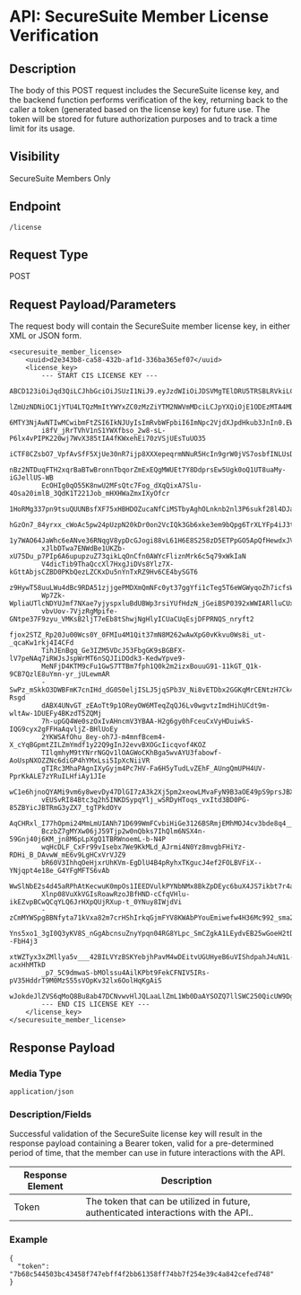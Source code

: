 # API: SecureSuite Member License Verification

## Description
The body of this POST request includes the SecureSuite license key, and the backend function performs verification of the key, returning back to the caller a token (generated based on the license key) for future use. The token will be stored for future authorization purposes and to track a time limit for its usage.

## Visibility
SecureSuite Members Only

## Endpoint

```
/license
```

## Request Type
POST

## Request Payload/Parameters
The request body will contain the SecureSuite member license key, in either XML or JSON form.

```
<securesuite_member_license>
    <uuid>d2e343b8-ca58-432b-af1d-336ba365ef07</uuid>
    <license_key>
        --- START CIS LICENSE KEY ---
        ABCD123iOiJqd3QiLCJhbGciOiJSUzI1NiJ9.eyJzdWIiOiJDSVMgTElDRU5TRSBLRVkiLCJqdGkiOiJ
        lZmUzNDNiOC1jYTU4LTQzMmItYWYxZC0zMzZiYTM2NWVmMDciLCJpYXQiOjE1ODEzMTA4MDAsImV4cCI
        6MTY3NjAwNTIwMCwibmFtZSI6IkNJUyIsImRvbWFpbiI6ImNpc2VjdXJpdHkub3JnIn0.EW1DFihmKx0
        i8fV_jRrTVhV1nS1YWXfbso_2w8-sL-P6lx4vPIPK220wj7WvX385tIA4fKWxehEi70zVSjUEsTuUO35
        iCTF8CZsbO7_VpfAvSfF5XjUe30nR7ijp8XXXepeqrmNNuR5HcIn9grW0jVS7osbfINLUsDpnrbKre89
        nBz2NTDuqFTH2xqrBaBTwBronnTbqorZmExEQgMWUEt7Y8DdprsEw5Ugk0oQ1UT8uaMy-iGJellUS-WB
        EcOHIg0qO55K8nwU2MFsQtc7Fog_dXqQixA7Slu-4Osa20imlB_3QdK1T221Job_mHXHWaZmxIXyOfcr
        1HoRMg337pn9tsuQUUNBsfXF75xHBHDOZucaNfCiMSTbyAghOLnknb2nl3P6sukf28l4DJargqo9wMEM
        hGzOn7_84yrxx_cWoAc5pw24pUzpN20kDr0on2VcIQk3Gb6xke3em9bQpg6TrXLYFp4iJ3tsd6pAardK
        1y7WAO64JaWhc6eANve36RNqgV8ypDcGJogi88vL61H6E8S258zD5ETPpGO5ApQfHewdxJVGTR_Ql4zj
        xJlbDTwa7ENWdBe1UKZb-xU75Du_p7PIp6A6upupzuZ73qikLqOnCfn0AWYcFliznMrk6c5q79xWkIaN
        V4dicTib9ThaQccXl7HxgJiDVs8Ylz7X-kGttAbjsCZBD0PKbQezLZCKxDu5nYnTxRZ9Hv6CE4bySGT6
        z9HywT58uuLWu4dBc9RDA51zjjgePMDXmQmNFc0yt37ggYfi1cTeg5T6eWGWyqoZh7icfsWO6YFX9v00
        Wp7Zk-WpliaUTlcNDYUJmf7NXae7yjyspxluBdUBWp3rsiYUfHdzN_jGeiBSP0392xWWIARlluCUxWzh
        vbvUov-7VjzRgMpife-GNtpe37F9zyu_VMKsB2ljT7eEb8tShwjNgHlyICUaCUqEsjDFPRNQS_nryft2
        fjox2STZ_Rp20Ju00Wcs0Y_0FMIu4M1Qit37mN8M262wAwXpG0vKkvu0Ws8i_ut-_qcaKw1rkj4I4CFd
        TihJEnBgq_Ge3IZM5VDcJ53FbgGK9sBGBFX-lV7peNAq7iRWJsJspWrMT6nSQJIiDOdk3-KedwYpve9-
        MeNFjD4KTM9cFu1GwS7TTBm7fph1Q0k2m2izxBouuG91-11kGT_Q1k-9CB7QzlE8uYmn-yr_jULewmAR
        -SwPz_mSkkO3DWBFmK7cnIHd_dG0S0eljISLJ5jqSPb3V_Ni8vETDbx2GGKqMrCENtzH7Ck4IT8-Rsgd
        dABX4UNvGT_zEAoTt9p1OReyOW6MTeqZqQJ6Lv0wgvtzImdHihUCdt9m-wltAw-1DUEFy4BKzdT5ZQMj
        7h-upGQ4We0szOxIvAHncmV3YBAA-H2g6gy0hFceuCxVyHDuiwkS-IQG9cyx2gFFHaAqvljZ-BHlUoEy
        2YKWSAfOhu_8ey-oh7J-m4mnfBcem4-X_cYqBGpmtZILZmYmdf1y22Q9gInJ2evvBXOGcIicqvof4KOZ
        TIlqmhyM9tYNrrNGQv1lOAGWoCKhBga5wvAYU3fabowf-AoUspNXOZZNc6diGP4hYMxLsi5IpXcNiiVR
        gTIRc3MhaPAgnIXyGyjm4Pc7HV-Fa6H5yTudLvZEhF_AUngQmUPH4UV-PprKkALE7zYRuILHfiAy1JIe
        wC1e6hjnoQYAMi9vm6y8wevDy47DlGI7zA3k2Xj5pm2xeowLMvaFyN9B3aOE49pS9prsJBX5ISl_siMT
        vEUSvRI84Btc3q2h5INKDSypqYlj_wSRDyHToqs_vxItd3BD0PG-85ZBYicJBTRmG3yZX7_tgTPkdOYv
        AqCHRxl_I77hOpmi24MmLmUIANh71D699WmFCvbiHiGe3126BSRmjEMhMOJ4cv3bde8q4__tfWd1f01n
        BczbZ7gMYXw06jJ59Tjp2w0nQbks7IhQlm6NSX4n-59Gnj40j6KM_jn8M6pLpXgQ1TBRWnoemL-b-N4P
        wqHcDLF_CxFr99vIsebx7We9KkMLd_AJrmi4N0Yz8mvgbFHiYz-RDHi_B_DAvwW_mE6v9LgHCxVrVJZ9
        bR60V3IhhqOeHjxrUhKVm-EgDlU4B4pRyhxTKgucJ4ef2FOLBVFiX--YNjqpt4e18e_G4YFgMFTS6vAb
        WwSlNbE2s4d45aRPhAtKecwuK0mpOs1IEEDVulkPYNbNMx8BkZpDEyc6buX4JS7ikbt7r4apOnbARO06
        Xlnp08VuXkVGIsRoawRzoJBfHND-cCfqVHlu-ikEZvpBCwQCqYLQ6JrHXpQUjRXup-t_0YNuy8IWjdVi
        -zCmMYWSpgBBNfyta71kVxa82m7crHShIrkqGjmFYV8KWAbPYouEmiwefw4H36Mc992_sma2OU_tPVCh
        Yns5xo1_3gI0Q3yKV8S_nGgAbcnsuZnyYpqn04RG8YLpc_SmCZgkA1LEydvEB25wGoeH2tDF--FbH4j3
        xtWZTyx3xZMllya5v___42BILVYzBSKYebjhPavM4wDEitvUGUHyeB6uVIShdpahJ4uN1L-acxHhMTkD
        _p7_5C9dmwaS-bMOlssu4AilKPbt9FekCFNIV5IRs-pV35HddrT9M0MzS55sVOpKv32lx6OolHqKgAiS
        wJokdeJlZVS6qMoQ8Bu8ab47DCNvwvHlJQLaaLlZmL1Wb0DaAYSOZQ7llSWC250QicUW9DgS2gjPvsJ4
        --- END CIS LICENSE KEY ---
    </license_key>
</securesuite_member_license>
```

## Response Payload
### Media Type

```
application/json
```

### Description/Fields
Successful validation of the SecureSuite license key will result in the response payload containing a Bearer token, valid for a pre-determined period of time, that the member can use in future interactions with the API.

| Response Element      | Description |
| ----------------------|------------ |
| Token | The token that can be utilized in future, authenticated interactions with the API.. |

### Example
```
{
  "token": "7b68c544503bc43458f747ebff4f2bb61358ff74bb7f254e39c4a842cefed748"
}
```
 